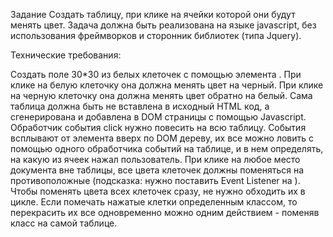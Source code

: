 Задание
Создать таблицу, при клике на ячейки которой они будут менять цвет. Задача должна быть реализована на языке javascript, без использования фреймворков и сторонник библиотек (типа Jquery).

Технические требования:

Создать поле 30*30 из белых клеточек с помощью элемента <table>.
При клике на белую клеточку она должна менять цвет на черный. При клике на черную клеточку она должна менять цвет обратно на белый.
Сама таблица должна быть не вставлена в исходный HTML код, а сгенерирована и добавлена в DOM страницы с помощью Javascript.
Обработчик события click нужно повесить на всю таблицу. События всплывают от элемента вверх по DOM дереву, их все можно ловить с помощью одного обработчика событий на таблице, и в нем определять, на какую из ячеек нажал пользователь.
При клике на любое место документа вне таблицы, все цвета клеточек должны поменяться на противоположные (подсказка: нужно поставить Event Listener на <body>).
Чтобы поменять цвета всех клеточек сразу, не нужно обходить их в цикле. Если помечать нажатые клетки определенным классом, то перекрасить их все одновременно можно одним действием - поменяв класс на самой таблице.